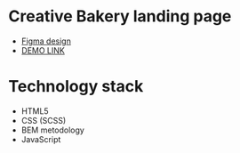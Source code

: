 # Creative Bakery landing page
  - [Figma design](https://www.figma.com/file/dY3izAm0Vspsmra4lQWQIP/Bakerlab-(FE)?node-id=11342%3A1117)
  - [DEMO LINK](https://oleksii-pinchuk.github.io/creative-bakery-landing/)

# Technology stack
  - HTML5
  - CSS (SCSS)
  - BEM metodology
  - JavaScript
